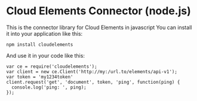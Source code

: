 Cloud Elements Connector (node.js)
==================================

This is the connector library for Cloud Elements in javascript
You can install it into your application like this:

    npm install cloudelements

And use it in your code like this:

    var ce = require('cloudelements');
    var client = new ce.Client('http://my:/url.to/elements/api-v1');
    var token = 'my1234token'
    client.request('get', 'document', token, 'ping', function(ping) {
      console.log('ping: ', ping);
    });
